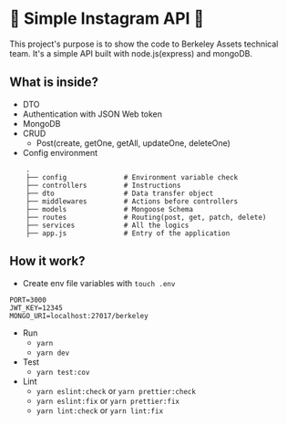 # 🚀 Simple Instagram API 🚀

This project's purpose is to show the code to Berkeley Assets technical team. It's a simple API built with node.js(express) and mongoDB.

## What is inside?
* DTO
* Authentication with JSON Web token
* MongoDB
* CRUD
    * Post(create, getOne, getAll, updateOne, deleteOne)
* Config environment

```
    .
    ├── config              # Environment variable check
    ├── controllers         # Instructions
    ├── dto                 # Data transfer object
    ├── middlewares         # Actions before controllers           
    ├── models              # Mongoose Schema
    ├── routes              # Routing(post, get, patch, delete)
    ├── services            # All the logics
    ├── app.js              # Entry of the application
  ```

## How it work?
* Create env file variables with `touch .env`
```
PORT=3000
JWT_KEY=12345
MONGO_URI=localhost:27017/berkeley
```
* Run
    * `yarn`
    * `yarn dev`
* Test
    * `yarn test:cov`
* Lint
    * `yarn eslint:check` or `yarn prettier:check`
    * `yarn eslint:fix` or `yarn prettier:fix`
    * `yarn lint:check` or `yarn lint:fix`
